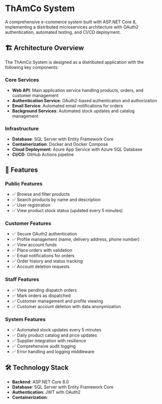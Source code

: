# ThAmCo System

A comprehensive e-commerce system built with ASP.NET Core 8, implementing a distributed microservices architecture with OAuth2 authentication, automated testing, and CI/CD deployment.

## 🏗️ Architecture Overview

The ThAmCo System is designed as a distributed application with the following key components:

### Core Services
- **Web API**: Main application service handling products, orders, and customer management
- **Authentication Service**: OAuth2-based authentication and authorization
- **Email Service**: Automated email notifications for orders
- **Background Services**: Automated stock updates and catalog management

### Infrastructure
- **Database**: SQL Server with Entity Framework Core
- **Containerization**: Docker and Docker Compose
- **Cloud Deployment**: Azure App Service with Azure SQL Database
- **CI/CD**: GitHub Actions pipeline

## 🚀 Features

### Public Features
- ✅ Browse and filter products
- ✅ Search products by name and description
- ✅ User registration
- ✅ View product stock status (updated every 5 minutes)

### Customer Features
- ✅ Secure OAuth2 authentication
- ✅ Profile management (name, delivery address, phone number)
- ✅ View account funds
- ✅ Place orders with validation
- ✅ Email notifications for orders
- ✅ Order history and status tracking
- ✅ Account deletion requests

### Staff Features
- ✅ View pending dispatch orders
- ✅ Mark orders as dispatched
- ✅ Customer management and profile viewing
- ✅ Customer account deletion with data anonymization

### System Features
- ✅ Automated stock updates every 5 minutes
- ✅ Daily product catalog and price updates
- ✅ Supplier integration with resilience
- ✅ Comprehensive audit logging
- ✅ Error handling and logging middleware

## 🛠️ Technology Stack

- **Backend**: ASP.NET Core 8.0
- **Database**: SQL Server with Entity Framework Core
- **Authentication**: JWT with OAuth2
- **Containerization**:
